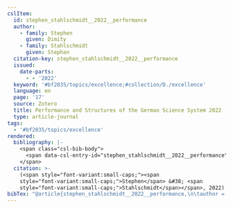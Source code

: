 ```yaml
---
cslItem:
  id: stephen_stahlschmidt__2022__performance
  author:
    - family: Stephen
      given: Dimity
    - family: Stahlschmidt
      given: Stephan
  citation-key: stephen_stahlschmidt__2022__performance
  issued:
    date-parts:
      - - '2022'
  keyword: '#bf2035/topics/excellence;#collection/D./excellence'
  language: en
  page: '17'
  source: Zotero
  title: Performance and Structures of the German Science System 2022
  type: article-journal
tags:
  - '#bf2035/topics/excellence'
rendered:
  bibliography: |-
    <span class="csl-bib-body">
      <span data-csl-entry-id="stephen_stahlschmidt__2022__performance" class="csl-entry"><span class='author-bib'>Stephen, &#38; Stahlschmidt, S.</span>. <span class='date-bib'>(2022)</span>. <span class='title'><b><i>Performance and Structures of the German Science System 2022</i></b></span>. 17.</span>
    </span>
  citation: >-
    (<span style="font-variant:small-caps;"><span
    style="font-variant:small-caps;">Stephen</span> &#38; <span
    style="font-variant:small-caps;">Stahlschmidt</span></span>, 2022)
bibTex: "@article{stephen_stahlschmidt__2022__performance,\n\tauthor = {Stephen, Dimity and Stahlschmidt, Stephan},\n\tyear = {2022},\n\tpages = {17},\n\ttitle = {Performance and {Structures} of the {German} {Science} {System} 2022},\n}\n\n"
---
```

